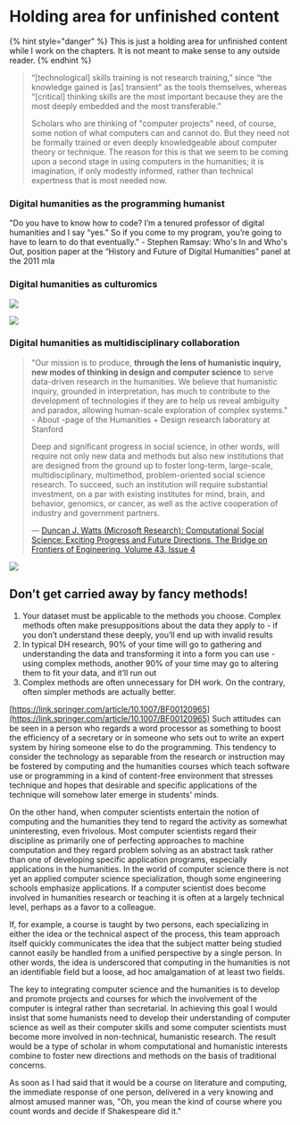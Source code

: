 # Holding area for unfinished content

{% hint style="danger" %}
This is just a holding area for unfinished content while I work on the chapters. It is not meant to make sense to any outside reader.
{% endhint %}

> “\[technological\] skills training is not research training,” since “the knowledge gained is \[as\] transient” as the tools themselves, whereas “\[critical\] thinking skills are the most important because they are the most deeply embedded and the most transferable.”
>
> Scholars who are thinking of "computer projects" need, of course, some notion of what computers can and cannot do. But they need not be formally trained or even deeply knowledgeable about computer theory or technique. The reason for this is that we seem to be coming upon a second stage in using computers in the humanities; it is imagination, if only modestly informed, rather than technical expertness that is most needed now.

### Digital humanities as the programming humanist

"Do you have to know how to code? I’m a tenured professor of digital humanities and I say “yes.” So if you come to my program, you’re going to have to learn to do that eventually." - Stephen Ramsay: Who's In and Who's Out, position paper at the “History and Future of Digital Humanities” panel at the 2011 mla

### Digital humanities as culturomics

![](https://lh5.googleusercontent.com/_U2RpW-zg5_9YRK2kW3SOylyVuCuGHBCjgSCcSIfimwsT1bKF1C-0R0AucLaB9k7zngWOkOTLVpJE3l-yWMiohE2NCQ6WIRe0pzywRXtT2nSZUTO7jYCXakJYZqPuH7Qjn0ONQsEJQ)

![](https://lh4.googleusercontent.com/PMy1_BN_BRO8EFnwGzv2Nz2_E6kEIF2rd29SAZ57hT8hDc7VQPZiVAYu8b4eq7Cxxg8XskD9cMe21vyWmDT05Gcnf9Zf55KtIqbXJgks66RYUpVxr-SX6DtzvwesF9Q3Y-kowjMJbg)

### Digital humanities as multidisciplinary collaboration

> "Our mission is to produce, **through the lens of humanistic inquiry, new modes of thinking in design and computer science** to serve data-driven research in the humanities. We believe that humanistic inquiry, grounded in interpretation, has much to contribute to the development of technologies if they are to help us reveal ambiguity and paradox, allowing human-scale exploration of complex systems." - About -page of the Humanities + Design research laboratory at Stanford
>
> Deep and significant progress in social science, in other words, will require not only new data and methods but also new institutions that are designed from the ground up to foster long-term, large-scale, multidisciplinary, multimethod, problem-oriented social science research. To succeed, such an institution will require substantial investment, on a par with existing institutes for mind, brain, and behavior, genomics, or cancer, as well as the active cooperation of industry and government partners.
>
> — [Duncan J. Watts \(Microsoft Research\): Computational Social Science: Exciting Progress and Future Directions. The Bridge on Frontiers of Engineering, Volume 43, Issue 4](https://www.nae.edu/Publications/Bridge/106112/106118.aspx)

![](https://lh6.googleusercontent.com/lDzpywLdesGvdFy3j3iLkP-Knl9P0sXtqnG2Q1jsaemirxWjea1QeTY_EYN_ITHLwqQE8wvXfiAKU_Coh_63SBl4YOhbGFg7CxNkt_Qb8JFUn3M_pnIROD-l68UhKd5fzGb6w_bd3Q)

## Don’t get carried away by fancy methods!

1. Your dataset must be applicable to the methods you choose. Complex methods often make presuppositions about the data they apply to - if you don’t understand these deeply, you’ll end up with invalid results
2. In typical DH research, 90% of your time will go to gathering and understanding the data and transforming it into a form you can use - using complex methods, another 90% of your time may go to altering them to fit your data, and it’ll run out
3. Complex methods are often unnecessary for DH work. On the contrary, often simpler methods are actually better.

[https://link.springer.com/article/10.1007/BF00120965](https://link.springer.com/article/10.1007/BF00120965) Such attitudes can be seen in a person who regards a word processor as something to boost the efficiency of a secretary or in someone who sets out to write an expert system by hiring someone else to do the programming. This tendency to consider the technology as separable from the research or instruction may be fostered by computing and the humanities courses which teach software use or programming in a kind of content-free environment that stresses technique and hopes that desirable and specific applications of the technique will somehow later emerge in students' minds.

On the other hand, when computer scientists entertain the notion of computing and the humanities they tend to regard the activity as somewhat uninteresting, even frivolous. Most computer scientists regard their discipline as primarily one of perfecting approaches to machine computation and they regard problem solving as an abstract task rather than one of developing specific application programs, especially applications in the humanities. In the world of computer science there is not yet an applied computer science specialization, though some engineering schools emphasize applications. If a computer scientist does become involved in humanities research or teaching it is often at a largely technical level, perhaps as a favor to a colleague.

If, for example, a course is taught by two persons, each specializing in either the idea or the technical aspect of the process, this team approach itself quickly communicates the idea that the subject matter being studied cannot easily be handled from a unified perspective by a single person. In other words, the idea is underscored that computing in the humanities is not an identifiable field but a loose, ad hoc amalgamation of at least two fields.

The key to integrating computer science and the humanities is to develop and promote projects and courses for which the involvement of the computer is integral rather than secretarial. In achieving this goal I would insist that some humanists need to develop their understanding of computer science as well as their computer skills and some computer scientists must become more involved in non-technical, humanistic research. The result would be a type of scholar in whom computational and humanistic interests combine to foster new directions and methods on the basis of traditional concerns.

As soon as I had said that it would be a course on literature and computing, the immediate response of one person, delivered in a very knowing and almost amused manner was, "Oh, you mean the kind of course where you count words and decide if Shakespeare did it."

